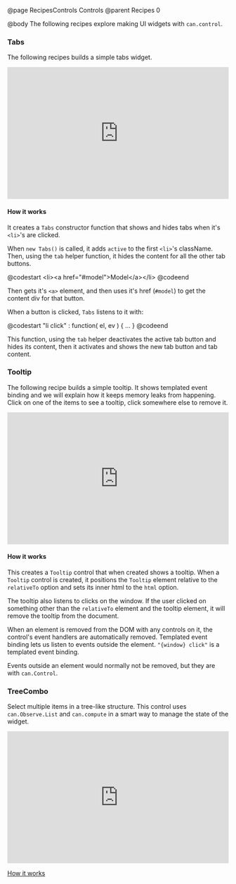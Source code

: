 @page RecipesControls Controls
@parent Recipes 0

@body
The following recipes explore making UI widgets with `can.control`.

### Tabs

The following recipes builds a simple tabs widget.

<iframe style="width: 100%; height: 300px" 
        src="http://jsfiddle.net/donejs/3wtLW/embedded/result,html,js,css" 
        allowfullscreen="allowfullscreen" 
        frameborder="0">JSFiddle</iframe>

#### How it works

It creates a `Tabs` constructor function that shows and hides tabs
when it's `<li>`'s are clicked.

When `new Tabs()` is called, it adds `active` to the first `<li>`'s 
className. Then, using the `tab` helper function, it hides the content for 
all the other tab buttons.


@codestart
&lt;li>&lt;a href="#model">Model&lt;/a>&lt;/li>
@codeend

Then gets it's `<a>` element, and then uses it's href (`#model`) to get the
content div for that button.

When a button is clicked, `Tabs` listens to it with:

@codestart
"li click" : function( el, ev ) { ... }
@codeend

This function, using the `tab` helper deactivates the active tab button and hides its content, 
then it activates and shows the new tab button and tab content.

### Tooltip

The following recipe builds a simple tooltip.  It shows templated event binding and we will
explain how it keeps memory leaks from happening. Click on one of the items
to see a tooltip, click somewhere else to remove it.

<iframe style="width: 100%; height: 300px" 
        src="http://jsfiddle.net/donejs/3wtLW/embedded/result,html,js,css" 
        allowfullscreen="allowfullscreen" 
        frameborder="0">JSFiddle</iframe>

#### How it works

This creates a `Tooltip` control that when created shows a tooltip.  When a `Tooltip` control
is created, it positions the `Tooltip` element relative to the `relativeTo` option and 
sets its inner html to the `html` option.

The tooltip also listens to clicks on the window.  If the user clicked on something other than the
`relativeTo` element and the tooltip element, it will remove the tooltip from the document.

When an element is removed from the DOM with any controls on it, the control's event handlers
are automatically removed.  Templated event binding lets us listen to events outside 
the element.  `"{window} click"` is a templated event binding.

Events outside an element would normally not be removed, but they are with `can.Control`.

### TreeCombo

Select multiple items in a tree-like structure. This control uses `can.Observe.List` and `can.compute`
in a smart way to manage the state of the widget.

<iframe style="width: 100%; height: 300px" 
        src="http://jsfiddle.net/donejs/XP5pv/embedded/result,html,js,css" 
        allowfullscreen="allowfullscreen" 
        frameborder="0">JSFiddle</iframe>


[How it works](http://bitovi.com/blog/2013/01/weekly-widget-tree-combo.html)